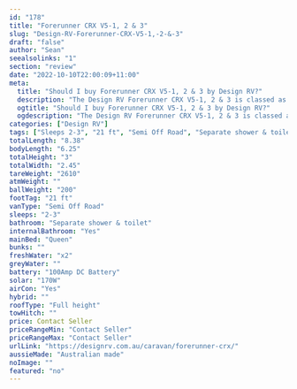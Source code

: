 ```yaml
---
id: "178"
title: "Forerunner CRX V5-1, 2 & 3"
slug: "Design-RV-Forerunner-CRX-V5-1,-2-&-3"
draft: "false"
author: "Sean"
seealsolinks: "1"
section: "review"
date: "2022-10-10T22:00:09+11:00"
meta:
  title: "Should I buy Forerunner CRX V5-1, 2 & 3 by Design RV?"
  description: "The Design RV Forerunner CRX V5-1, 2 & 3 is classed as Semi Off Road, and sleeps 2-3 people. It is Australian made and comes in at 21 ft. It generally has Separate shower & toilet."
  ogtitle: "Should I buy Forerunner CRX V5-1, 2 & 3 by Design RV?"
  ogdescription: "The Design RV Forerunner CRX V5-1, 2 & 3 is classed as Semi Off Road, and sleeps 2-3 people. It is Australian made and comes in at 21 ft. It generally has Separate shower & toilet."
categories: ["Design RV"]
tags: ["Sleeps 2-3", "21 ft", "Semi Off Road", "Separate shower & toilet", "Full height", "Price Unknown", "Australian made"]
totalLength: "8.38"
bodyLength: "6.25"
totalHeight: "3"
totalWidth: "2.45"
tareWeight: "2610"
atmWeight: ""
ballWeight: "200"
footTag: "21 ft"
vanType: "Semi Off Road"
sleeps: "2-3"
bathroom: "Separate shower & toilet"
internalBathroom: "Yes"
mainBed: "Queen"
bunks: ""
freshWater: "x2"
greyWater: ""
battery: "100Amp DC Battery"
solar: "170W"
airCon: "Yes"
hybrid: ""
roofType: "Full height"
towHitch: ""
price: Contact Seller
priceRangeMin: "Contact Seller"
priceRangeMax: "Contact Seller"
urlLink: "https://designrv.com.au/caravan/forerunner-crx/"
aussieMade: "Australian made"
noImage: ""
featured: "no"
---
```

